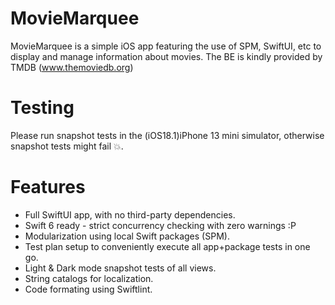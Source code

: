 # MovieMarquee

MovieMarquee is a simple iOS app featuring the use of SPM, SwiftUI, etc to display and manage information about movies. 
The BE is kindly provided by TMDB (www.themoviedb.org)

# Testing

Please run snapshot tests in the (iOS18.1)iPhone 13 mini simulator, otherwise snapshot tests might fail 💥.

# Features

- Full SwiftUI app, with no third-party dependencies.
- Swift 6 ready - strict concurrency checking with zero warnings :P
- Modularization using local Swift packages (SPM).
- Test plan setup to conveniently execute all app+package tests in one go.
- Light & Dark mode snapshot tests of all views.
- String catalogs for localization.
- Code formating using Swiftlint.
